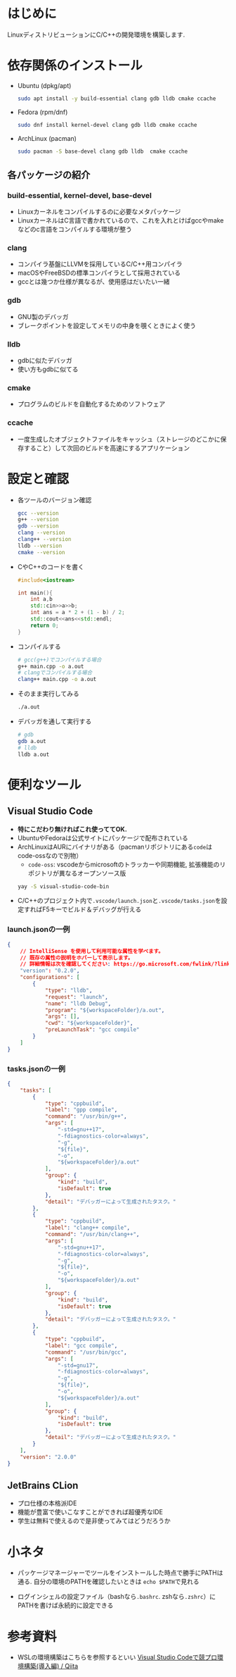 # はじめに

LinuxディストリビューションにC/C++の開発環境を構築します.

# 依存関係のインストール
- Ubuntu (dpkg/apt)
    ```bash
    sudo apt install -y build-essential clang gdb lldb cmake ccache
    ```
- Fedora (rpm/dnf)
    ```bash
    sudo dnf install kernel-devel clang gdb lldb cmake ccache
    ```
- ArchLinux (pacman)
    ```bash
    sudo pacman -S base-devel clang gdb lldb  cmake ccache
    ```

## 各パッケージの紹介

### __build-essential, kernel-devel, base-devel__
- Linuxカーネルをコンパイルするのに必要なメタパッケージ
- LinuxカーネルはC言語で書かれているので、これを入れとけばgccやmakeなどのc言語をコンパイルする環境が整う

### __clang__
- コンパイラ基盤にLLVMを採用しているC/C++用コンパイラ
- macOSやFreeBSDの標準コンパイラとして採用されている
- gccとは幾つか仕様が異なるが、使用感はだいたい一緒

### __gdb__
- GNU製のデバッガ
- ブレークポイントを設定してメモリの中身を覗くときによく使う

### __lldb__
- gdbに似たデバッガ
- 使い方もgdbに似てる

### __cmake__
- プログラムのビルドを自動化するためのソフトウェア

### __ccache__
- 一度生成したオブジェクトファイルをキャッシュ（ストレージのどこかに保存すること）して次回のビルドを高速にするアプリケーション

# 設定と確認
- 各ツールのバージョン確認
    ```sh
    gcc --version
    g++ --version
    gdb --version
    clang --version
    clang++ --version
    lldb --version
    cmake --version
    ```

- CやC++のコードを書く
    ```C++
    #include<iostream>

    int main(){
        int a,b
        std::cin>>a>>b;
        int ans = a * 2 + (1 - b) / 2;
        std::cout<<ans<<std::endl;
        return 0;
    }
    ```

- コンパイルする
    ```sh
    # gcc(g++)でコンパイルする場合
    g++ main.cpp -o a.out
    # clangでコンパイルする場合
    clang++ main.cpp -o a.out
    ```

- そのまま実行してみる

    ```sh
    ./a.out
    ```

- デバッガを通して実行する
    ```sh
    # gdb
    gdb a.out
    # lldb
    lldb a.out
    ```

# 便利なツール

## Visual Studio Code
- __特にこだわり無ければこれ使っててOK.__
- UbuntuやFedoraは公式サイトにパッケージで配布されている
- ArchLinuxはAURにバイナリがある（pacmanリポジトリにある`code`はcode-ossなので別物）
    - `code-oss`: vscodeからmicrosoftのトラッカーや同期機能, 拡張機能のリポジトリが異なるオープンソース版
    ```sh
    yay -S visual-studio-code-bin
    ```
- C/C++のプロジェクト内で`.vscode/launch.json`と`.vscode/tasks.json`を設定すればF5キーでビルド＆デバッグが行える

### launch.jsonの一例
```json
{
    // IntelliSense を使用して利用可能な属性を学べます。
    // 既存の属性の説明をホバーして表示します。
    // 詳細情報は次を確認してください: https://go.microsoft.com/fwlink/?linkid=830387
    "version": "0.2.0",
    "configurations": [
        {
            "type": "lldb",
            "request": "launch",
            "name": "lldb Debug",
            "program": "${workspaceFolder}/a.out",
            "args": [],
            "cwd": "${workspaceFolder}",
            "preLaunchTask": "gcc compile"
        }
    ]
}
```


### tasks.jsonの一例
```json
{
    "tasks": [
        {
            "type": "cppbuild",
            "label": "gpp compile",
            "command": "/usr/bin/g++",
            "args": [
                "-std=gnu++17",
                "-fdiagnostics-color=always",
                "-g",
                "${file}",
                "-o",
                "${workspaceFolder}/a.out"
            ],
            "group": {
                "kind": "build",
                "isDefault": true
            },
            "detail": "デバッガーによって生成されたタスク。"
        },
        {
            "type": "cppbuild",
            "label": "clang++ compile",
            "command": "/usr/bin/clang++",
            "args": [
                "-std=gnu++17",
                "-fdiagnostics-color=always",
                "-g",
                "${file}",
                "-o",
                "${workspaceFolder}/a.out"
            ],
            "group": {
                "kind": "build",
                "isDefault": true
            },
            "detail": "デバッガーによって生成されたタスク。"
        },
        {
            "type": "cppbuild",
            "label": "gcc compile",
            "command": "/usr/bin/gcc",
            "args": [
                "-std=gnu17",
                "-fdiagnostics-color=always",
                "-g",
                "${file}",
                "-o",
                "${workspaceFolder}/a.out"
            ],
            "group": {
                "kind": "build",
                "isDefault": true
            },
            "detail": "デバッガーによって生成されたタスク。"
        }
    ],
    "version": "2.0.0"
}
```



## JetBrains CLion
- プロ仕様の本格派IDE
- 機能が豊富で使いこなすことができれば超優秀なIDE
- 学生は無料で使えるので是非使ってみてはどうだろうか



# 小ネタ

- パッケージマネージャーでツールをインストールした時点で勝手にPATHは通る. 自分の環境のPATHを確認したいときは
`echo $PATH`で見れる

- ログインシェルの設定ファイル（bashなら`.bashrc`. zshなら`.zshrc`）にPATHを書けば永続的に設定できる

# 参考資料

- WSLの環境構築はこちらを参照するといい
[Visual Studio Codeで競プロ環境構築(導入編) / Qiita](https://qiita.com/AokabiC/items/e9312856f588dd9303ed)

